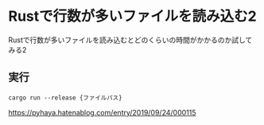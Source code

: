 # Rustで行数が多いファイルを読み込む2

Rustで行数が多いファイルを読み込むとどのくらいの時間がかかるのか試してみる2


## 実行

```cargo run --release {ファイルパス}```

https://pyhaya.hatenablog.com/entry/2019/09/24/000115